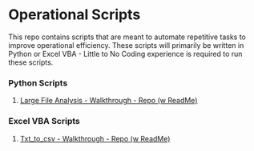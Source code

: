 # Operational Scripts

This repo contains scripts that are meant to automate repetitive tasks to improve operational efficiency. 
These scripts will primarily be written in Python or Excel VBA - Little to No Coding experience is required to run these scripts. 

### Python Scripts
1. [Large File Analysis - Walkthrough - Repo (w ReadMe)](https://github.com/AGWeb18/Operational-Processing-Scripts/tree/master/Large%20File%20Analysis)

### Excel VBA Scripts
1. [Txt_to_csv - Walkthrough - Repo (w ReadMe)](https://github.com/AGWeb18/Operational-Processing-Scripts/tree/list_files_script/txt_to_csv)
